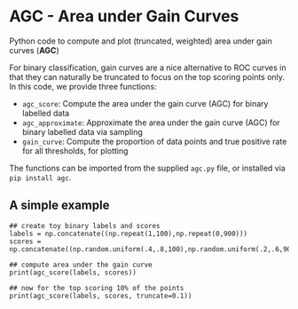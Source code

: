 # AGC - Area under Gain Curves
Python code to compute and plot (truncated, weighted) area under gain curves (**AGC**)

For binary classification, gain curves are a nice alternative to ROC curves in that they can naturally be truncated to focus on the top scoring points only.
In this code, we provide three functions:

* `agc_score`: Compute the area under the gain curve (AGC) for binary labelled data
* `agc_approximate`: Approximate the area under the gain curve (AGC) for binary labelled data via sampling
* `gain_curve`: Compute the proportion of data points and true positive rate for all thresholds, for plotting

The functions can be imported from the supplied `agc.py` file, or installed via `pip install agc`.

## A simple example

```
## create toy binary labels and scores
labels = np.concatenate((np.repeat(1,100),np.repeat(0,900)))
scores = np.concatenate((np.random.uniform(.4,.8,100),np.random.uniform(.2,.6,900)))

## compute area under the gain curve
print(agc_score(labels, scores))

## now for the top scoring 10% of the points
print(agc_score(labels, scores, truncate=0.1))
```

